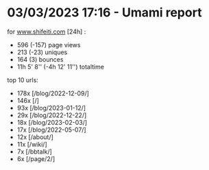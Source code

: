 # 03/03/2023 17:16 - Umami report
for www.shifeiti.com [24h] :

 - 596 (-157) page views
 - 213 (-23) uniques
 - 164 (3) bounces
 - 11h 5' 8'' (-4h 12' 11'') totaltime


top 10 urls:
 - 178x [/blog/2022-12-09/]
 - 146x [/]
 - 93x [/blog/2023-01-12/]
 - 29x [/blog/2022-12-22/]
 - 18x [/blog/2023-02-03/]
 - 17x [/blog/2022-05-07/]
 - 12x [/about/]
 - 11x [/wiki/]
 - 7x [/bbtalk/]
 - 6x [/page/2/]



